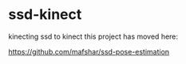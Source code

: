 # ssd-kinect
kinecting ssd to kinect
this project has moved here: 

https://github.com/mafshar/ssd-pose-estimation
